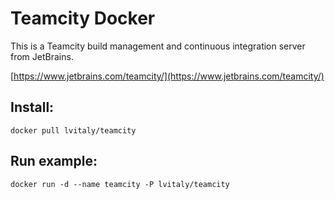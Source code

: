Teamcity Docker
===============

This is a Teamcity build management and continuous integration server from JetBrains.

[https://www.jetbrains.com/teamcity/](https://www.jetbrains.com/teamcity/)

##  Install:

``` console
docker pull lvitaly/teamcity
```


## Run example:
 
``` console
docker run -d --name teamcity -P lvitaly/teamcity
```